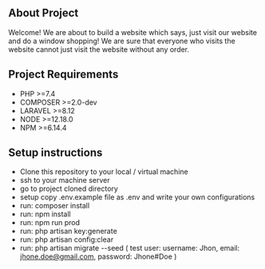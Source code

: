 ## About Project

Welcome! We are about to build a website which says, just visit our website and do a window shopping! We are sure that everyone who visits the website cannot just visit the website without any order.

## Project Requirements
- PHP >=7.4
- COMPOSER >=2.0-dev
- LARAVEL >=8.12
- NODE >=12.18.0
- NPM >=6.14.4

## Setup instructions
- Clone this repository to your local / virtual machine
- ssh to your machine server
- go to project cloned directory
- setup copy .env.example file as .env and write your own configurations
- run: composer install
- run: npm install
- run: npm run prod
- run: php artisan key:generate
- run: php artisan config:clear
- run: php artisan migrate --seed ( test user: username: Jhon, email: jhone.doe@gmail.com, password: Jhone#Doe )